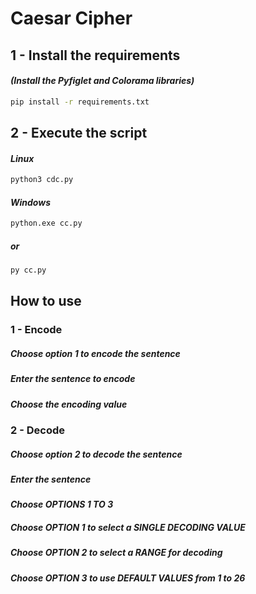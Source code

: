 # Caesar Cipher

## 1 - Install the requirements
#### *(Install the Pyfiglet and Colorama libraries)*
```bash
pip install -r requirements.txt
```

## 2 - Execute the script
#### *Linux*
```bash
python3 cdc.py
```

#### *Windows*
```bash
python.exe cc.py
```
##### or
```bash
py cc.py
```

## How to use

### 1 - Encode
##### Choose option 1 to encode the sentence
##### Enter the sentence to encode
##### Choose the encoding value

### 2 - Decode
##### Choose option 2 to decode the sentence
##### Enter the sentence

#### *Choose *OPTIONS 1 TO 3**

##### Choose *OPTION 1* to select a *SINGLE DECODING VALUE*
##### Choose *OPTION 2* to select a *RANGE* for decoding
##### Choose *OPTION 3* to use *DEFAULT VALUES* from 1 to 26
